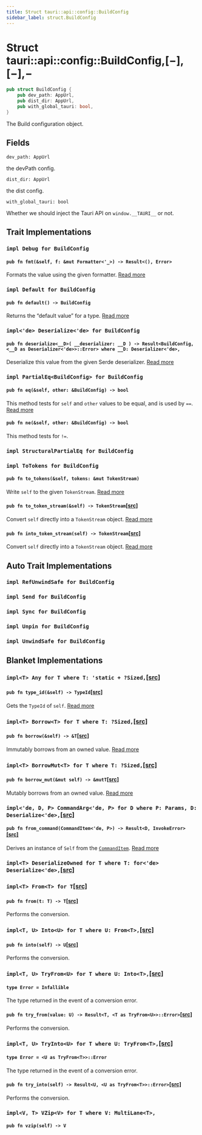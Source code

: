 ```yaml
---
title: Struct tauri::api::config::BuildConfig
sidebar_label: struct.BuildConfig
---
```


# Struct tauri::api::config::BuildConfig,\[−],\[−],−

```rs
pub struct BuildConfig {
    pub dev_path: AppUrl,
    pub dist_dir: AppUrl,
    pub with_global_tauri: bool,
}
```

The Build configuration object.

## Fields

`dev_path: AppUrl`

the devPath config.

`dist_dir: AppUrl`

the dist config.

`with_global_tauri: bool`

Whether we should inject the Tauri API on `window.__TAURI__` or not.

## Trait Implementations

### `impl Debug for BuildConfig`

#### `pub fn fmt(&self, f: &mut Formatter<'_>) -> Result<(), Error>`

Formats the value using the given formatter. [Read more](https://doc.rust-lang.org/nightly/core/fmt/trait.Debug.html#tymethod.fmt)

### `impl Default for BuildConfig`

#### `pub fn default() -> BuildConfig`

Returns the “default value” for a type. [Read more](https://doc.rust-lang.org/nightly/core/default/trait.Default.html#tymethod.default)

### `impl<'de> Deserialize<'de> for BuildConfig`

#### `pub fn deserialize<__D>( __deserializer: __D ) -> Result<BuildConfig, <__D as Deserializer<'de>>::Error> where __D: Deserializer<'de>,`

Deserialize this value from the given Serde deserializer. [Read more](https://docs.rs/serde/1.0.126/serde/de/trait.Deserialize.html#tymethod.deserialize)

### `impl PartialEq<BuildConfig> for BuildConfig`

#### `pub fn eq(&self, other: &BuildConfig) -> bool`

This method tests for `self` and `other` values to be equal, and is used by `==`. [Read more](https://doc.rust-lang.org/nightly/core/cmp/trait.PartialEq.html#tymethod.eq)

#### `pub fn ne(&self, other: &BuildConfig) -> bool`

This method tests for `!=`.

### `impl StructuralPartialEq for BuildConfig`

### `impl ToTokens for BuildConfig`

#### `pub fn to_tokens(&self, tokens: &mut TokenStream)`

Write `self` to the given `TokenStream`. [Read more](https://docs.rs/quote/1.0.9/quote/to_tokens/trait.ToTokens.html#tymethod.to_tokens)

#### `pub fn to_token_stream(&self) -> TokenStream`[\[src\]](https://docs.rs/quote/1.0.9/src/quote/to_tokens.rs.html#61 "goto source code")

Convert `self` directly into a `TokenStream` object. [Read more](https://docs.rs/quote/1.0.9/quote/to_tokens/trait.ToTokens.html#method.to_token_stream)

#### `pub fn into_token_stream(self) -> TokenStream`[\[src\]](https://docs.rs/quote/1.0.9/src/quote/to_tokens.rs.html#71-73 "goto source code")

Convert `self` directly into a `TokenStream` object. [Read more](https://docs.rs/quote/1.0.9/quote/to_tokens/trait.ToTokens.html#method.into_token_stream)

## Auto Trait Implementations

### `impl RefUnwindSafe for BuildConfig`

### `impl Send for BuildConfig`

### `impl Sync for BuildConfig`

### `impl Unpin for BuildConfig`

### `impl UnwindSafe for BuildConfig`

## Blanket Implementations

### `impl<T> Any for T where T: 'static + ?Sized,`[\[src\]](https://doc.rust-lang.org/nightly/src/core/any.rs.html#131-135 "goto source code")

#### `pub fn type_id(&self) -> TypeId`[\[src\]](https://doc.rust-lang.org/nightly/src/core/any.rs.html#132 "goto source code")

Gets the `TypeId` of `self`. [Read more](https://doc.rust-lang.org/nightly/core/any/trait.Any.html#tymethod.type_id)

### `impl<T> Borrow<T> for T where T: ?Sized,`[\[src\]](https://doc.rust-lang.org/nightly/src/core/borrow.rs.html#208-213 "goto source code")

#### `pub fn borrow(&self) -> &T`[\[src\]](https://doc.rust-lang.org/nightly/src/core/borrow.rs.html#210 "goto source code")

Immutably borrows from an owned value. [Read more](https://doc.rust-lang.org/nightly/core/borrow/trait.Borrow.html#tymethod.borrow)

### `impl<T> BorrowMut<T> for T where T: ?Sized,`[\[src\]](https://doc.rust-lang.org/nightly/src/core/borrow.rs.html#216-220 "goto source code")

#### `pub fn borrow_mut(&mut self) -> &mutT`[\[src\]](https://doc.rust-lang.org/nightly/src/core/borrow.rs.html#217 "goto source code")

Mutably borrows from an owned value. [Read more](https://doc.rust-lang.org/nightly/core/borrow/trait.BorrowMut.html#tymethod.borrow_mut)

### `impl<'de, D, P> CommandArg<'de, P> for D where P: Params, D: Deserialize<'de>,`[\[src\]](/docs/api/rust/tauri/../../../src/tauri/command.rs#47-52 "goto source code")

#### `pub fn from_command(CommandItem<'de, P>) -> Result<D, InvokeError>`[\[src\]](/docs/api/rust/tauri/../../../src/tauri/command.rs#48-51 "goto source code")

Derives an instance of `Self` from the [`CommandItem`](/docs/api/rust/tauri/../../../tauri/command/struct.CommandItem "CommandItem"). [Read more](/docs/api/rust/tauri/../../../tauri/command/trait.CommandArg#tymethod.from_command)

### `impl<T> DeserializeOwned for T where T: for<'de> Deserialize<'de>,`[\[src\]](https://docs.rs/serde/1.0.126/src/serde/de/mod.rs.html#603 "goto source code")

### `impl<T> From<T> for T`[\[src\]](https://doc.rust-lang.org/nightly/src/core/convert/mod.rs.html#544-548 "goto source code")

#### `pub fn from(t: T) -> T`[\[src\]](https://doc.rust-lang.org/nightly/src/core/convert/mod.rs.html#545 "goto source code")

Performs the conversion.

### `impl<T, U> Into<U> for T where U: From<T>,`[\[src\]](https://doc.rust-lang.org/nightly/src/core/convert/mod.rs.html#533-540 "goto source code")

#### `pub fn into(self) -> U`[\[src\]](https://doc.rust-lang.org/nightly/src/core/convert/mod.rs.html#537 "goto source code")

Performs the conversion.

### `impl<T, U> TryFrom<U> for T where U: Into<T>,`[\[src\]](https://doc.rust-lang.org/nightly/src/core/convert/mod.rs.html#581-590 "goto source code")

#### `type Error = Infallible`

The type returned in the event of a conversion error.

#### `pub fn try_from(value: U) -> Result<T, <T as TryFrom<U>>::Error>`[\[src\]](https://doc.rust-lang.org/nightly/src/core/convert/mod.rs.html#587 "goto source code")

Performs the conversion.

### `impl<T, U> TryInto<U> for T where U: TryFrom<T>,`[\[src\]](https://doc.rust-lang.org/nightly/src/core/convert/mod.rs.html#567-576 "goto source code")

#### `type Error = <U as TryFrom<T>>::Error`

The type returned in the event of a conversion error.

#### `pub fn try_into(self) -> Result<U, <U as TryFrom<T>>::Error>`[\[src\]](https://doc.rust-lang.org/nightly/src/core/convert/mod.rs.html#573 "goto source code")

Performs the conversion.

### `impl<V, T> VZip<V> for T where V: MultiLane<T>,`

#### `pub fn vzip(self) -> V`
